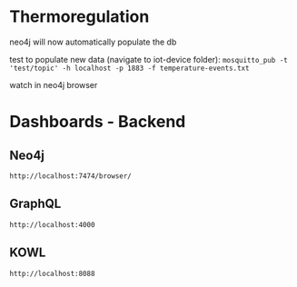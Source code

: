 # Thermoregulation
 
neo4j will now automatically populate the db

test to populate new data (navigate to iot-device folder): 
```mosquitto_pub -t 'test/topic' -h localhost -p 1883 -f temperature-events.txt```

watch in neo4j browser

# Dashboards - Backend

## Neo4j
```http://localhost:7474/browser/```

## GraphQL
```http://localhost:4000```

## KOWL
```http://localhost:8088```